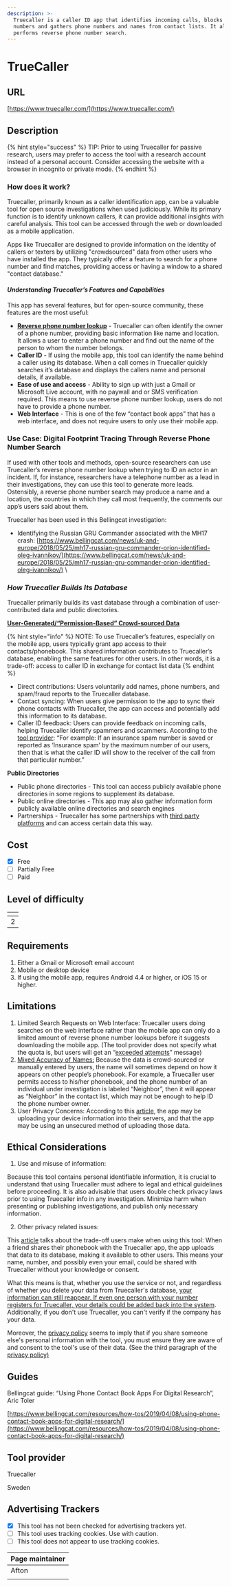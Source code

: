 ```yaml
---
description: >-
  Truecaller is a caller ID app that identifies incoming calls, blocks unwanted
  numbers and gathers phone numbers and names from contact lists. It also
  performs reverse phone number search.
---
```


# TrueCaller

## URL

[https://www.truecaller.com/](https://www.truecaller.com/)

## Description

{% hint style="success" %}
TIP: Prior to using Truecaller for passive research, users may prefer to access the tool with a research account instead of a personal account. Consider accessing the website with a browser in incognito or private mode.&#x20;
{% endhint %}

### How does it work?

Truecaller, primarily known as a caller identification app, can be a valuable tool for open source investigations when used judiciously. While its primary function is to identify unknown callers, it can provide additional insights with careful analysis. This tool can be accessed through the web or downloaded as a mobile application.&#x20;

Apps like Truecaller are designed to provide information on the identity of callers or texters by utilizing "crowdsourced" data from other users who have installed the app. They typically offer a feature to search for a phone number and find matches, providing access or having a window to a shared "contact database."

#### _Understanding Truecaller’s Features and Capabilities_

This app has several features, but for open-source community, these features are the most useful:&#x20;

* [**Reverse phone number lookup**](https://www.truecaller.com/reverse-phone-number-lookup) - Truecaller can often identify the owner of a phone number, providing basic information like name and location. It allows a user to enter a phone number and find out the name of the person to whom the number belongs.
* **Caller ID** - If using the mobile app, this tool can identify the name behind a caller using its database. When a call comes in Truecaller quickly searches it’s database and displays the callers name and personal details, if available.&#x20;
* **Ease of use and access** - Ability to sign up with just a Gmail or Microsoft Live account, with no paywall and or SMS verification required. This means to use reverse phone number lookup, users do not have to provide a phone number.&#x20;
* **Web Interface** - This is one of the few “contact book apps” that has a web interface, and does not require users to only use their mobile app.

### Use Case: Digital Footprint Tracing Through Reverse Phone Number Search

If used with other tools and methods, open-source researchers can use Truecaller’s reverse phone number lookup when trying to ID an actor in an incident. If, for instance, researchers have a telephone number as a lead in their investigations, they can use this tool to generate more leads. Ostensibly, a reverse phone number search may produce a name and a location, the countries in which they call most frequently, the comments our app’s users said about them.

Truecaller has been used in this Bellingcat investigation:

* Identifying the Russian GRU Commander associated with the MH17 crash: [https://www.bellingcat.com/news/uk-and-europe/2018/05/25/mh17-russian-gru-commander-orion-identified-oleg-ivannikov/](https://www.bellingcat.com/news/uk-and-europe/2018/05/25/mh17-russian-gru-commander-orion-identified-oleg-ivannikov/) \


### _How Truecaller Builds Its Database_ 

Truecaller primarily builds its vast database through a combination of user-contributed data and public directories.

[**User-Generated/“Permission-Based” Сrowd-sourced Data**](https://www.truecaller.com/blog/features/how-truecallers-caller-id-works-your-questions-answered)

{% hint style="info" %}
NOTE: To use Truecaller’s features, especially on the mobile app, users typically grant app access to their contacts/phonebook. This shared information contributes to Truecaller’s database, enabling the same features for other users. In other words, it is a trade-off: access to caller ID in exchange for contact list data&#x20;
{% endhint %}

* Direct contributions: Users voluntarily add names, phone numbers, and spam/fraud reports to the Truecaller database.&#x20;
* Contact syncing: When users give permission to the app to sync their phone contacts with Truecaller, the app can access and potentially add this information to its database.
* Caller ID feedback: Users can provide feedback on incoming calls, helping Truecaller identify spammers and scammers. According to the [tool provider](https://www.truecaller.com/blog/features/how-truecallers-caller-id-works-your-questions-answered): “For example: If an insurance spam number is saved or reported as ‘Insurance spam’ by the maximum number of our users, then that is what the caller ID will show to the receiver of the call from that particular number.”

**Public Directories**

* Public phone directories - This tool can access publicly available phone directories in some regions to supplement its database.&#x20;
* Public online directories - This app may also gather information form publicly available online directories and search engines&#x20;
* Partnerships - Truecaller has some partnerships with [third party platforms](https://www.vanguardngr.com/2018/03/truecaller-vconnect-collaborate-business-app/) and can access certain data this way.  &#x20;

## Cost

* [x] Free
* [ ] Partially Free
* [ ] Paid

## Level of difficulty

<table><thead><tr><th data-type="rating" data-max="5"></th></tr></thead><tbody><tr><td>2</td></tr></tbody></table>

## Requirements

1. Either a Gmail or Microsoft email account
2. Mobile or desktop device
3. If using the mobile app, requires Android 4.4 or higher, or iOS 15 or higher.&#x20;

## Limitations

1. Limited Search Requests on Web Interface: Truecaller users doing searches on the web interface rather than the mobile app can only do a limited amount of reverse phone number lookups before it suggests downloading the mobile app. (The tool provider does not specify what the quota is, but users will get an “[exceeded attempts](https://www.truecaller.com/reverse-phone-number-lookup)” message)&#x20;
2. [Mixed Accuracy of Names:](https://www.truecaller.com/blog/features/how-truecallers-caller-id-works-your-questions-answered) Because the data is crowd-sourced or manually entered by users, the name will sometimes depend on how it appears on other people’s phonebook. For example, a Truecaller user permits access to his/her phonebook, and the phone number of an individual under investigation is labeled “Neighbor”, then it will appear as “Neighbor” in the contact list, which may not be enough to help ID the phone number owner.&#x20;
3. User Privacy Concerns: According to this [article](https://techpoint.africa/2019/12/18/truecaller-data-developer-dive/), the app may be uploading your device information into their servers, and that the app may be using an unsecured method of uploading those data.

## Ethical Considerations

1. Use and misuse of information:

Because this tool contains personal identifiable information, it is crucial to understand that using Truecaller must adhere to legal and ethical guidelines before proceeding. It is also advisable that users double check privacy laws prior to using Truecaller info in any investigation. Minimize harm when presenting or publishing investigations, and publish only necessary information.&#x20;

2. Other privacy related issues:&#x20;

This [article](https://techcabal.com/2018/05/02/your-data-is-our-data-a-truecaller-breakdown/) talks about the trade-off users make when using this tool: When a friend shares their phonebook with the Truecaller app, the app uploads that data to its database, making it available to other users. This means your name, number, and possibly even your email, could be shared with Truecaller without your knowledge or consent.

What this means is that, whether you use the service or not, and regardless of whether you delete your data from Truecaller's database, [your information can still reappear. If even one person with your number registers for Truecaller, your details could be added back into the system](https://techcabal.com/2018/05/02/your-data-is-our-data-a-truecaller-breakdown/). Additionally, if you don't use Truecaller, you can't verify if the company has your data.&#x20;

Moreover, the [privacy policy](https://www.truecaller.com/privacy/our-privacy-policy/privacy-policy/row) seems to imply that if you share someone else's personal information with the tool, you must ensure they are aware of and consent to the tool's use of their data. (See the third paragraph of the [privacy policy)](https://www.truecaller.com/privacy/our-privacy-policy/privacy-policy/row)

## Guides&#x20;

Bellingcat guide: “Using Phone Contact Book Apps For Digital Research”, Aric Toler

[https://www.bellingcat.com/resources/how-tos/2019/04/08/using-phone-contact-book-apps-for-digital-research/](https://www.bellingcat.com/resources/how-tos/2019/04/08/using-phone-contact-book-apps-for-digital-research/)



## Tool provider

Truecaller

Sweden

## Advertising Trackers

* [x] This tool has not been checked for advertising trackers yet.
* [ ] This tool uses tracking cookies. Use with caution.
* [ ] This tool does not appear to use tracking cookies.

| Page maintainer |
| --------------- |
| Afton           |
|                 |
